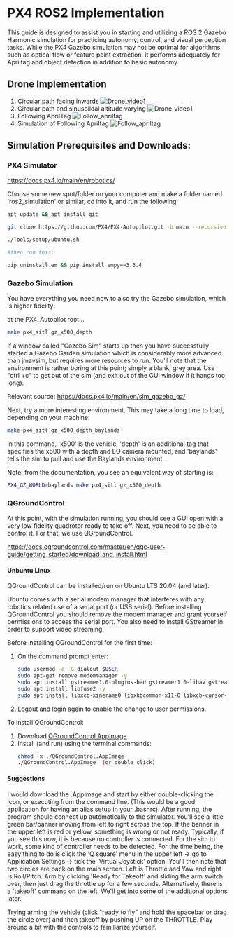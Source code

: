 # PX4 ROS2 Implementation
This guide is designed to assist you in starting and utilizing a ROS 2 Gazebo Harmonic simulation for practicing autonomy, control, and visual perception tasks. While the PX4 Gazebo simulation may not be optimal for algorithms such as optical flow or feature point extraction, it performs adequately for Apriltag and object detection in addition to basic autonomy.

## Drone Implementation
1. Circular path facing inwards 
    ![Drone_video1](drone_flight3.gif)
2. Circular path and sinusoildal altitude varying
    ![Drone_video1](drone_flight2.gif)
3. Following AprilTag
    ![Follow_apriltag](follow_apriltag.gif)
4. Simulation of Following Apriltag
    ![Follow_apriltag](simu_follow_apriltag.gif)



## Simulation Prerequisites and Downloads:
### PX4 Simulator
https://docs.px4.io/main/en/robotics/ 

Choose some new spot/folder on your computer and make a folder named 'ros2_simulation' or similar, cd into it, and run the following:
```bash
apt update && apt install git

git clone https://github.com/PX4/PX4-Autopilot.git -b main --recursive

./Tools/setup/ubuntu.sh

#then run this:

pip uninstall em && pip install empy==3.3.4
```

### Gazebo Simulation

You have everything you need now to also try the Gazebo simulation, which is higher fidelity:

at the PX4_Autopilot root...
```bash
make px4_sitl gz_x500_depth

```
If a window called "Gazebo Sim" starts up then you have successfully started a Gazebo Garden simulation which is considerably more advanced than jmavsim, but requires more resources to run.  You'll note that the environment is rather boring at this point; simply a blank, grey area.  Use "ctrl +c" to get out of the sim (and exit out of the GUI window if it hangs too long).

Relevant source: https://docs.px4.io/main/en/sim_gazebo_gz/

Next, try a more interesting environment.  This may take a long time to load, depending on your machine:

```bash
make px4_sitl gz_x500_depth_baylands
```

in this command, 'x500' is the vehicle, 'depth' is an additional tag that specifies the x500 with a depth and EO camera mounted, and 'baylands' tells the sim to pull and use the Baylands environment.

Note: from the documentation, you see an equivalent way of starting is: 
```bash
PX4_GZ_WORLD=baylands make px4_sitl gz_x500_depth
```
### QGroundControl

At this point, with the simulation running, you should see a GUI open with a very low fidelity quadrotor ready to take off.  Next, you need to be able to control it.  For that, we use QGroundControl.

https://docs.qgroundcontrol.com/master/en/qgc-user-guide/getting_started/download_and_install.html

#### Unbuntu Linux
QGroundControl can be installed/run on Ubuntu LTS 20.04 (and later).

Ubuntu comes with a serial modem manager that interferes with any robotics related use of a serial port (or USB serial). Before installing QGroundControl you should remove the modem manager and grant yourself permissions to access the serial port. You also need to install GStreamer in order to support video streaming.

Before installing QGroundControl for the first time:

1. On the command prompt enter:
    ```bash
    sudo usermod -a -G dialout $USER
    sudo apt-get remove modemmanager -y
    sudo apt install gstreamer1.0-plugins-bad gstreamer1.0-libav gstreamer1.0-gl -y
    sudo apt install libfuse2 -y
    sudo apt install libxcb-xinerama0 libxkbcommon-x11-0 libxcb-cursor-dev -y
    ```
2. Logout and login again to enable the change to user permissions.
 
To install QGroundControl:
1. Download [QGroundControl.AppImage](https://d176tv9ibo4jno.cloudfront.net/latest/QGroundControl.AppImage).
2. Install (and run) using the terminal commands:
    ```bash
    chmod +x ./QGroundControl.AppImage
    ./QGroundControl.AppImage  (or double click)
    ```
#### Suggestions
I would download the .AppImage and start by either double-clicking the icon, or executing from the command line.  (This would be a good application for having an alias setup in your .bashrc).  After running, the program should connect up automatically to the simulator.  You'll see a little green bar/banner moving from left to right across the top.  If the banner in the upper left is red or yellow, something is wrong or not ready.  Typically, if you see this now, it is because no controller is connected.  For the sim to work, some kind of controller needs to be detected.  For the time being, the easy thing to do is click the 'Q square' menu in the upper left -> go to Application Settings -> tick the 'Virtual Joystick' option.  You'll then note that two circles are back on the main screen.  Left is Throttle and Yaw and right is Roll/Pitch.  Arm by clicking 'Ready for Takeoff' and sliding the arm switch over, then just drag the throttle up for a few seconds.  Alternatively, there is a 'takeoff' command on the left.  We'll get into some of the additional options later.

Trying arming the vehicle (click "ready to fly" and hold the spacebar or drag the circle over) and then takeoff by pushing UP on the THROTTLE.  Play around a bit with the controls to familiarize yourself.
